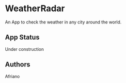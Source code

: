 <h1>WeatherRadar</h1>
<p>An App to check the weather in any city around the world.</p>
<h2>App Status</h2>
<p>Under construction</p>
<h2>Authors</h2>
<p>Afriano</p>
